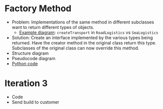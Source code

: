# Factory Method
* Problem: Implementations of the same method in different subclasses want to return different types of objects.
  * [Example diagram](https://refactoring.guru/design-patterns/factory-method): `createTransport` in `RoadLogistics` vs `SeaLogistics`
* Solution: Create an interface implemented by the various types being returned. Have the creator method in the original class return this type. Subclasses of the original class can now override this method.
* Structure diagram
* Pseudocode diagram
* [Python code](https://refactoring.guru/design-patterns/factory-method/python/example)

# Iteration 3
* Code
* Send build to customer
